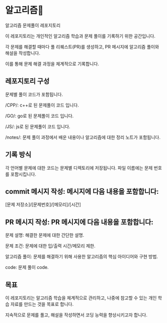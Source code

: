# 알고리즘📝

알고리즘 문제풀이 레포지토리

이 레포지토리는 개인적인 알고리즘 학습과 문제 풀이를 기록하기 위한 공간입니다.

각 문제를 해결할 때마다 풀 리퀘스트(PR)를 생성하고, PR 메시지에 알고리즘 풀이와 해설을 작성합니다. 

이를 통해 문제 해결 과정을 체계적으로 기록합니다.

## 레포지토리 구성
문제별 풀이 코드가 포함됩니다.

/CPP/: c++로 된 문제풀이 코드 입니다.

/GO/: go로 된 문제풀이 코드 입니다.

/JS/: js로 된 문제풀이 코드 입니다.

/notes/: 문제 풀이 과정에서 배운 내용이나 알고리즘에 대한 정리 노트가 포함됩니다.

## 기록 방식
각 언어별 문제에 대한 코드는 문제별 디렉토리에 저장됩니다. 파일 이름에는 문제 번호를 포함시킵니다.

## commit 메시지 작성: 메시지에 다음 내용을 포함합니다:
[문제 저장소]/[문제번호]/[메모리]/[시간]

## PR 메시지 작성: PR 메시지에 다음 내용을 포함합니다:
문제 설명: 해결한 문제에 대한 간단한 설명.

문제 조건: 문제에 대한 입/출력 시간/메모리 제한.

알고리즘 풀이: 문제를 해결하기 위해 사용한 알고리즘의 핵심 아이디어와 구현 방법.

code: 문제 풀이 code.

## 목표
이 레포지토리는 알고리즘 학습을 체계적으로 관리하고, 나중에 참고할 수 있는 개인 학습 자료를 만드는 것을 목표로 합니다. 

지속적으로 문제를 풀고, 해설을 작성하면서 코딩 능력을 향상시키고자 합니다.


